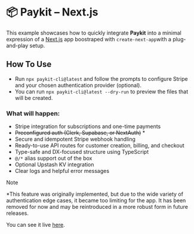 # 📦 Paykit – Next.js

This example showcases how to quickly integrate **Paykit** into a minimal expression of a [Next.js](https://nextjs.org/) app boostraped with `create-next-app`with a plug-and-play setup.

## How To Use

- Run `npx paykit-cli@latest` and follow the prompts to configure Stripe and your chosen authentication provider (optional).
- You can run `npx paykit-cli@latest --dry-run` to preview the files that will be created.

### What will happen:

- Stripe integration for subscriptions and one-time payments  
- ~~Preconfigured auth (Clerk, Supabase, or NextAuth)~~ *
- Secure and idempotent Stripe webhook handling  
- Ready-to-use API routes for customer creation, billing, and checkout  
- Type-safe and DX-focused structure using TypeScript  
- `@/*` alias support out of the box  
- Optional Upstash KV integration  
- Clear logs and helpful error messages  

> [!NOTE] 
> *This feature was originally implemented, but due to the wide variety of authentication edge cases, it became too limiting for the app. It has been removed for now and may be reintroduced in a more robust form in future releases.


You can see it live [here](https://paykit-nextjs.vercel.app/).
